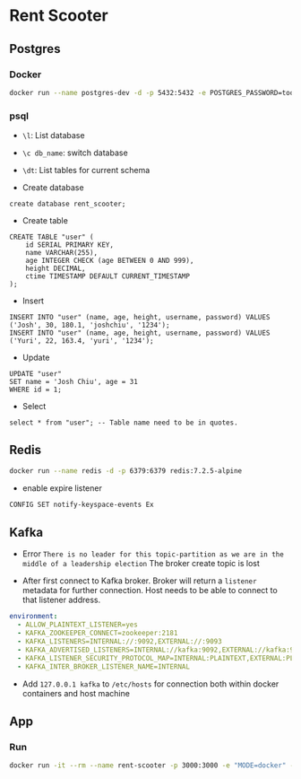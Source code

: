 # Rent Scooter

## Postgres

### Docker

```bash
docker run --name postgres-dev -d -p 5432:5432 -e POSTGRES_PASSWORD=toor postgres:13.15-alpine3.20
```

### psql

- `\l`: List database

- `\c db_name`: switch database

- `\dt`: List tables for current schema

- Create database

```postgres
create database rent_scooter;
```

- Create table

```postgres
CREATE TABLE "user" (
    id SERIAL PRIMARY KEY,
    name VARCHAR(255),
    age INTEGER CHECK (age BETWEEN 0 AND 999),
    height DECIMAL,
    ctime TIMESTAMP DEFAULT CURRENT_TIMESTAMP
);
```

- Insert

```postgres
INSERT INTO "user" (name, age, height, username, password) VALUES ('Josh', 30, 180.1, 'joshchiu', '1234');
INSERT INTO "user" (name, age, height, username, password) VALUES ('Yuri', 22, 163.4, 'yuri', '1234');
```

- Update

```postgres
UPDATE "user"
SET name = 'Josh Chiu', age = 31
WHERE id = 1;
```

- Select

```postgres
select * from "user"; -- Table name need to be in quotes.
```

## Redis

```bash
docker run --name redis -d -p 6379:6379 redis:7.2.5-alpine
```

- enable expire listener

```bash
CONFIG SET notify-keyspace-events Ex
```

## Kafka

- Error `There is no leader for this topic-partition as we are in the middle of a leadership election`
  The broker create topic is lost

- After first connect to Kafka broker. Broker will return a `listener` metadata for further connection. Host needs to be able to connect to that listener address.

```yaml
environment:
  - ALLOW_PLAINTEXT_LISTENER=yes
  - KAFKA_ZOOKEEPER_CONNECT=zookeeper:2181
  - KAFKA_LISTENERS=INTERNAL://:9092,EXTERNAL://:9093
  - KAFKA_ADVERTISED_LISTENERS=INTERNAL://kafka:9092,EXTERNAL://kafka:9093
  - KAFKA_LISTENER_SECURITY_PROTOCOL_MAP=INTERNAL:PLAINTEXT,EXTERNAL:PLAINTEXT
  - KAFKA_INTER_BROKER_LISTENER_NAME=INTERNAL
```

- Add `127.0.0.1 kafka` to `/etc/hosts` for connection both within docker containers and host machine

## App

### Run

```bash
docker run -it --rm --name rent-scooter -p 3000:3000 -e "MODE=docker" --network rent-scooter_rent-scooter-net rent-scooter
```
